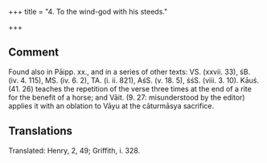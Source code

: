 +++
title = "4. To the wind-god with his steeds."

+++
## Comment
Found also in Pāipp. xx., and in a series of other texts: VS. (xxvii. 33), śB. (iv. 4. 115), MS. (iv. 6. 2), TA. (i. ii. 821), AśS. (v. 18. 5), śśS. (viii. 3. 10). Kāuś. (41. 26) teaches the repetition of the verse three times at the end of a rite for the benefit of a horse; and Vāit. (9. 27: misunderstood by the editor) applies it with an oblation to Vāyu at the cāturmāsya sacrifice.


## Translations
Translated: Henry, 2, 49; Griffith, i. 328.
